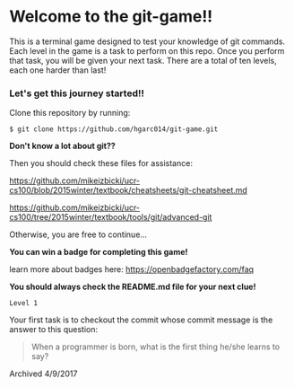 # Welcome to the git-game!! 

This is a terminal game designed to test your knowledge of git commands.
Each level in the game is a task to perform on this repo.
Once you perform that task, you will be given your next task.
  There are a total of ten levels, each one harder than last!

### Let's get this journey started!! 
Clone this repository by running:

```
$ git clone https://github.com/hgarc014/git-game.git
```
**Don't know a lot about git??**

Then you should check these files for assistance:

https://github.com/mikeizbicki/ucr-cs100/blob/2015winter/textbook/cheatsheets/git-cheatsheet.md

https://github.com/mikeizbicki/ucr-cs100/tree/2015winter/textbook/tools/git/advanced-git

Otherwise, you are free to continue...

**You can win a badge for completing this game!**

learn more about badges here: https://openbadgefactory.com/faq

**You should always check the README.md file for your next clue!**

``Level 1``

Your first task is to checkout the commit whose commit message is the answer to this question: 

> When a programmer is born, what is the first thing he/she learns to say?

Archived 4/9/2017